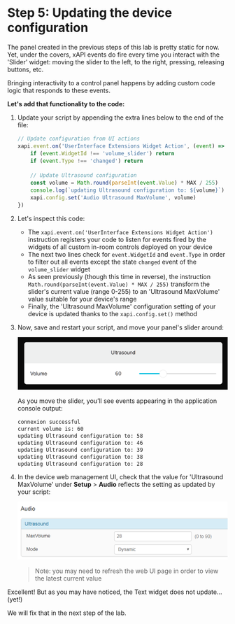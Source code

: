 # Step 5: Updating the device configuration

The panel created in the previous steps of this lab is pretty static for now. Yet, under the covers, xAPI events do fire every time you interact with the 'Slider' widget: moving the slider to the left, to the right, pressing, releasing buttons, etc.

Bringing interactivity to a control panel happens by adding custom code logic that responds to these events.

**Let's add that functionality to the code:**

1. Update your script by appending the extra lines below to the end of the file:

    ```javascript
    // Update configuration from UI actions
    xapi.event.on('UserInterface Extensions Widget Action', (event) => {
        if (event.WidgetId !== 'volume_slider') return
        if (event.Type !== 'changed') return

        // Update Ultrasound configuration
        const volume = Math.round(parseInt(event.Value) * MAX / 255)
        console.log(`updating Ultrasound configuration to: ${volume}`)
        xapi.config.set('Audio Ultrasound MaxVolume', volume)
    })
    ```

1. Let's inspect this code:

    * The `xapi.event.on('UserInterface Extensions Widget Action')` instruction registers your code to listen for events fired by the widgets of all custom in-room controls deployed on your device
    * The next two lines check for `event.WidgetId` and `event.Type` in order to filter out all events except the state `changed` event of the `volume_slider` widget
    * As seen previously (though this time in reverse), the instruction `Math.round(parseInt(event.Value) * MAX / 255)` transform the slider's current value (range 0-255) to an 'Ultrasound MaxVolume' value suitable for your device's range
    * Finally, the 'Ultrasound MaxVolume' configuration setting of your device is updated thanks to the `xapi.config.set()` method

2. Now, save and restart your script, and move your panel's slider around:

    ![Move Slider](assets/images/step5-move-slider-around.png)

    As you move the slider, you’ll see events appearing in the application console output:

    ```shell
    connexion successful
    current volume is: 60
    updating Ultrasound configuration to: 58
    updating Ultrasound configuration to: 46
    updating Ultrasound configuration to: 39
    updating Ultrasound configuration to: 38
    updating Ultrasound configuration to: 28
    ```

1. In the device web management UI, check that the value for 'Ultrasound MaxVolume' under **Setup** > **Audio** reflects the setting as updated by your script:

    ![Configuration Reflects Changes](assets/images/step5-configuration-reflects-changes.png)

    >Note: you may need to refresh the web UI page in order to view the latest current value

Excellent! But as you may have noticed, the Text widget does not update...(yet!)

We will fix that in the next step of the lab.
